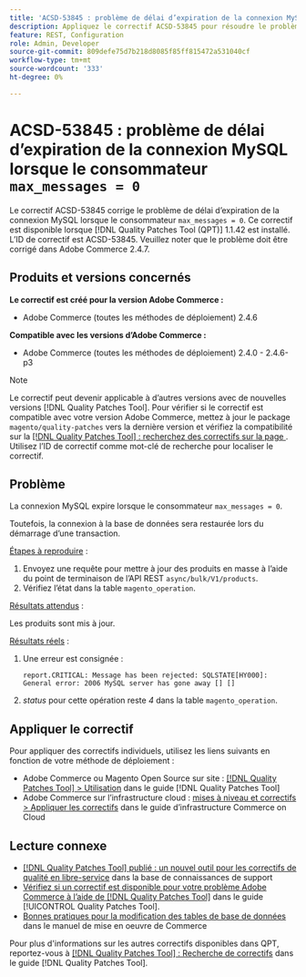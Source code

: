```yaml
---
title: 'ACSD-53845 : problème de délai d’expiration de la connexion MySQL lorsque consumer max_messages = 0'
description: Appliquez le correctif ACSD-53845 pour résoudre le problème Adobe Commerce où la connexion MySQL expire lorsque le consommateur &grave;max_messages = 0&grave;.
feature: REST, Configuration
role: Admin, Developer
source-git-commit: 809defe75d7b218d8085f85ff815472a531040cf
workflow-type: tm+mt
source-wordcount: '333'
ht-degree: 0%

---
```


# ACSD-53845 : problème de délai d’expiration de la connexion MySQL lorsque le consommateur `max_messages = 0`

Le correctif ACSD-53845 corrige le problème de délai d’expiration de la connexion MySQL lorsque le consommateur `max_messages = 0`. Ce correctif est disponible lorsque [!DNL Quality Patches Tool (QPT)] 1.1.42 est installé. L’ID de correctif est ACSD-53845. Veuillez noter que le problème doit être corrigé dans Adobe Commerce 2.4.7.

## Produits et versions concernés

**Le correctif est créé pour la version Adobe Commerce :**

* Adobe Commerce (toutes les méthodes de déploiement) 2.4.6

**Compatible avec les versions d’Adobe Commerce :**

* Adobe Commerce (toutes les méthodes de déploiement) 2.4.0 - 2.4.6-p3

>[!NOTE]
>
>Le correctif peut devenir applicable à d’autres versions avec de nouvelles versions [!DNL Quality Patches Tool]. Pour vérifier si le correctif est compatible avec votre version Adobe Commerce, mettez à jour le package `magento/quality-patches` vers la dernière version et vérifiez la compatibilité sur la [[!DNL Quality Patches Tool] : recherchez des correctifs sur la page ](https://experienceleague.adobe.com/tools/commerce-quality-patches/index.html?lang=fr). Utilisez l’ID de correctif comme mot-clé de recherche pour localiser le correctif.

## Problème

La connexion MySQL expire lorsque le consommateur `max_messages = 0`.

Toutefois, la connexion à la base de données sera restaurée lors du démarrage d’une transaction.

<u>Étapes à reproduire</u> :

1. Envoyez une requête pour mettre à jour des produits en masse à l’aide du point de terminaison de l’API REST `async/bulk/V1/products`.
1. Vérifiez l’état dans la table `magento_operation`.

<u>Résultats attendus</u> :

Les produits sont mis à jour.

<u>Résultats réels</u> :

1. Une erreur est consignée :

   ```
   report.CRITICAL: Message has been rejected: SQLSTATE[HY000]: General error: 2006 MySQL server has gone away [] []
   ```

1. *status* pour cette opération reste *4* dans la table `magento_operation`.

## Appliquer le correctif

Pour appliquer des correctifs individuels, utilisez les liens suivants en fonction de votre méthode de déploiement :

* Adobe Commerce ou Magento Open Source sur site : [[!DNL Quality Patches Tool] > Utilisation](/help/tools/quality-patches-tool/usage.md) dans le guide [!DNL Quality Patches Tool]
* Adobe Commerce sur l’infrastructure cloud : [mises à niveau et correctifs > Appliquer les correctifs](https://experienceleague.adobe.com/docs/commerce-cloud-service/user-guide/develop/upgrade/apply-patches.html?lang=fr) dans le guide d’infrastructure Commerce on Cloud

## Lecture connexe

* [[!DNL Quality Patches Tool] publié : un nouvel outil pour les correctifs de qualité en libre-service](https://experienceleague.adobe.com/fr/docs/commerce-knowledge-base/kb/announcements/commerce-announcements/magento-quality-patches-released-new-tool-to-self-serve-quality-patches) dans la base de connaissances de support
* [Vérifiez si un correctif est disponible pour votre problème Adobe Commerce à l’aide de  [!DNL Quality Patches Tool]](/help/tools/quality-patches-tool/patches-available-in-qpt/check-patch-for-magento-issue-with-magento-quality-patches.md) dans le guide [!UICONTROL Quality Patches Tool].
* [ Bonnes pratiques pour la modification des tables de base de données](https://experienceleague.adobe.com/fr/docs/commerce-operations/implementation-playbook/best-practices/development/modifying-core-and-third-party-tables#why-adobe-recommends-avoiding-modifications) dans le manuel de mise en oeuvre de Commerce

Pour plus d&#39;informations sur les autres correctifs disponibles dans QPT, reportez-vous à [[!DNL Quality Patches Tool] : Recherche de correctifs](https://experienceleague.adobe.com/tools/commerce-quality-patches/index.html?lang=fr) dans le guide [!DNL Quality Patches Tool].
